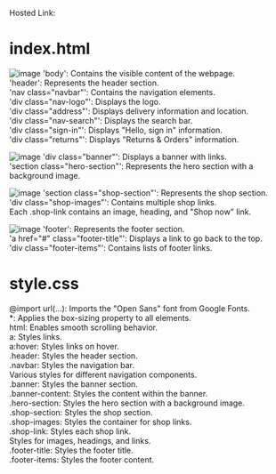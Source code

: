 Hosted Link: 

# index.html <br>
![image](https://github.com/kaverichougule/Weekly_Test5_CSS_Properties/assets/101037685/d5a39877-d551-4e27-8f56-2661a5a3cf3b)
'body': Contains the visible content of the webpage. <br> 
'header': Represents the header section. <br>
'nav class="navbar"': Contains the navigation elements. <br>
'div class="nav-logo"': Displays the logo. <br>
'div class="address"': Displays delivery information and location. <br>
'div class="nav-search"': Displays the search bar. <br>
'div class="sign-in"': Displays "Hello, sign in" information. <br>
'div class="returns"': Displays "Returns & Orders" information. <br>

![image](https://github.com/kaverichougule/Weekly_Test5_CSS_Properties/assets/101037685/84cc090e-06fe-47fb-9393-f6949a1d41ab)
'div class="banner"': Displays a banner with links. <br>
'section class="hero-section"': Represents the hero section with a background image. <br>

![image](https://github.com/kaverichougule/Weekly_Test5_CSS_Properties/assets/101037685/73b74c06-5198-4007-99dc-fa57f6e342a5)
'section class="shop-section"': Represents the shop section. <br>
'div class="shop-images"': Contains multiple shop links. <br>
Each .shop-link contains an image, heading, and "Shop now" link. <br>

![image](https://github.com/kaverichougule/Weekly_Test5_CSS_Properties/assets/101037685/98b91200-6be8-4dde-b3aa-13ce85063818)
'footer': Represents the footer section. <br>
'a href="#" class="footer-title"': Displays a link to go back to the top. <br>
'div class="footer-items"': Contains lists of footer links. <br>

# style.css
@import url(...): Imports the "Open Sans" font from Google Fonts. <br>
*: Applies the box-sizing property to all elements. <br> 
html: Enables smooth scrolling behavior. <br>
a: Styles links. <br> 
a:hover: Styles links on hover. <br>
.header: Styles the header section. <br>
.navbar: Styles the navigation bar. <br>
Various styles for different navigation components. <br>
.banner: Styles the banner section. <br>
.banner-content: Styles the content within the banner. <br>
.hero-section: Styles the hero section with a background image. <br>
.shop-section: Styles the shop section. <br>
.shop-images: Styles the container for shop links. <br>
.shop-link: Styles each shop link. <br>
Styles for images, headings, and links. <br>
.footer-title: Styles the footer title. <br>
.footer-items: Styles the footer content. <br>


